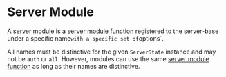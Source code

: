 # Server Module
A server module is a [server module function](server-module-function.md)
registered to the server-base under a specific  name` with a specific set of
`options`.

All names must be distinctive for the given `ServerState` instance and may not
be `auth` or `all`. However, modules can use the same [server module
function](server-module-function.md) as long as their names are distinctive.
